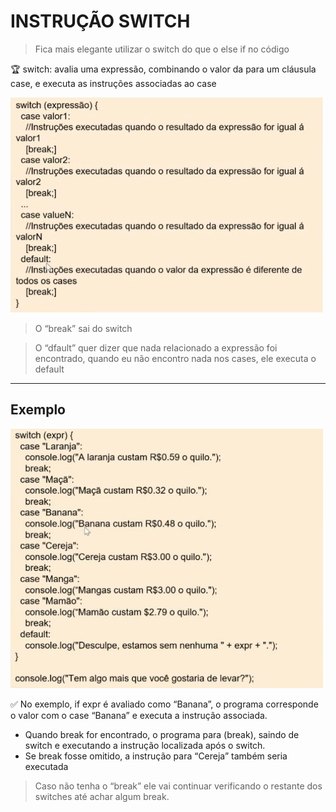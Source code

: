 # INSTRUÇÃO SWITCH

> Fica mais elegante utilizar o switch do que o else if no código
> 

🏆 switch: avalia uma expressão, combinando o valor da para um cláusula case, e executa as instruções associadas ao case


<img width="500" src = "https://github.com/ViniciusSXavier999/Assets/blob/main/P%C3%B3sGradua%C3%A7%C3%A3o/switch1.png" />



> O “break” sai do switch
> 

> O “dfault” quer dizer que nada relacionado a expressão foi encontrado, quando eu não encontro nada nos cases, ele executa o default
> 

---

## Exemplo


<img width="500" src = "https://github.com/ViniciusSXavier999/Assets/blob/main/P%C3%B3sGradua%C3%A7%C3%A3o/switch2.png" />

✅ No exemplo, if expr é avaliado como “Banana”, o programa corresponde o valor com o case “Banana” e executa a instrução associada.

- Quando break for encontrado, o programa para (break), saindo de switch e executando a instrução localizada após o switch.
- Se break fosse omitido, a instrução para “Cereja” também seria executada

> Caso não tenha o “break” ele vai continuar verificando o restante dos switches até achar algum break.
> 
